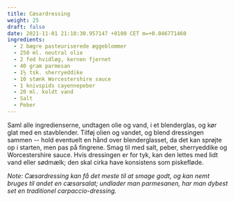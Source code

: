 ```yaml
---
title: Cæsardressing
weight: 25
draft: false
date: 2021-11-01 21:10:30.957147 +0100 CET m=+0.046771460
ingredients:
  - 2 bægre pasteuriserede æggeblommer
  - 250 ml. neutral olie
  - 2 fed hvidløg, kernen fjernet
  - 40 gram parmesan
  - 1½ tsk. sherryeddike
  - 10 stænk Worcestershire sauce
  - 1 knivspids cayennepeber
  - 20 ml. koldt vand
  - Salt
  - Peber
---
```




Saml alle ingredienserne, undtagen olie og vand, i et blenderglas, og
kør glat med en stavblender. Tilføj olien og vandet, og blend dressingen
sammen -- hold eventuelt en hånd over blenderglasset, da det kan sprøjte
op i starten, men pas på fingrene. Smag til med salt, peber,
sherryeddike og Worcestershire sauce. Hvis dressingen er for tyk, kan
den lettes med lidt vand eller sødmælk; den skal cirka have konsistens
som piskefløde.

*Note: Cæsardressing kan få det meste til at smage godt, og kan nemt
bruges til andet en cæsarsalat; undlader man parmesanen, har man dybest
set en traditionel carpaccio-dressing.*







